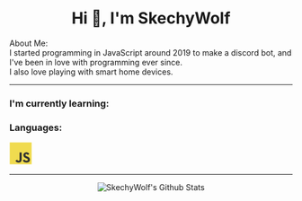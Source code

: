 <h1 align="center">Hi 👋, I'm SkechyWolf</h1>

<p align="left">
About Me:
<br>
I started programming in JavaScript around 2019 to make a discord bot, and I've been in love with programming ever since.
<br>
I also love playing with smart home devices.
</p>
<hr>
<h3 align="left">I'm currently learning:</h3>

<h3 align="left">Languages:</h3>
<p align="left"> 
<a href="https://developer.mozilla.org/en-US/docs/Web/JavaScript" target="_blank" rel="noreferrer" title="JavaScript"> <img src="https://raw.githubusercontent.com/devicons/devicon/master/icons/javascript/javascript-original.svg" alt="javascript" width="40" height="40"/></a>
</p>
<hr>
<div align="center">
<img alt="SkechyWolf's Github Stats" src="https://github-readme-stats.vercel.app/api?username=SkechyWolf&show_icons=true&hide_border=true&theme=city_lights">
<!-- <br>
<img alt="SkechyWolf's Github Stats" src="https://github-readme-stats.vercel.app/api/top-langs?username=SkechyWolf&show_icons=true&hide_border=true&layout=compact&theme=city_lights"> -->
</div>
